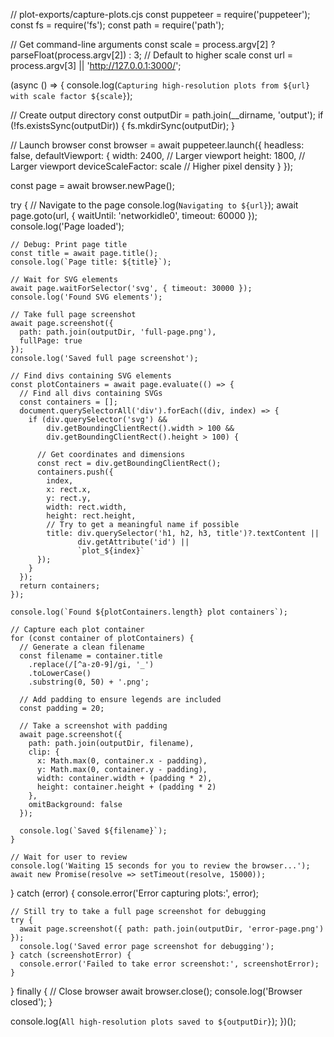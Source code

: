 // plot-exports/capture-plots.cjs
const puppeteer = require('puppeteer');
const fs = require('fs');
const path = require('path');

// Get command-line arguments
const scale = process.argv[2] ? parseFloat(process.argv[2]) : 3; // Default to higher scale
const url = process.argv[3] || 'http://127.0.0.1:3000/';

(async () => {
  console.log(`Capturing high-resolution plots from ${url} with scale factor ${scale}`);
  
  // Create output directory
  const outputDir = path.join(__dirname, 'output');
  if (!fs.existsSync(outputDir)) {
    fs.mkdirSync(outputDir);
  }
  
  // Launch browser
  const browser = await puppeteer.launch({
    headless: false,
    defaultViewport: {
      width: 2400,  // Larger viewport
      height: 1800, // Larger viewport
      deviceScaleFactor: scale // Higher pixel density
    }
  });
  
  const page = await browser.newPage();
  
  try {
    // Navigate to the page
    console.log(`Navigating to ${url}`);
    await page.goto(url, { waitUntil: 'networkidle0', timeout: 60000 });
    console.log('Page loaded');
    
    // Debug: Print page title
    const title = await page.title();
    console.log(`Page title: ${title}`);
    
    // Wait for SVG elements
    await page.waitForSelector('svg', { timeout: 30000 });
    console.log('Found SVG elements');
    
    // Take full page screenshot
    await page.screenshot({ 
      path: path.join(outputDir, 'full-page.png'),
      fullPage: true
    });
    console.log('Saved full page screenshot');
    
    // Find divs containing SVG elements
    const plotContainers = await page.evaluate(() => {
      // Find all divs containing SVGs
      const containers = [];
      document.querySelectorAll('div').forEach((div, index) => {
        if (div.querySelector('svg') && 
            div.getBoundingClientRect().width > 100 && 
            div.getBoundingClientRect().height > 100) {
          
          // Get coordinates and dimensions
          const rect = div.getBoundingClientRect();
          containers.push({
            index,
            x: rect.x,
            y: rect.y,
            width: rect.width,
            height: rect.height,
            // Try to get a meaningful name if possible
            title: div.querySelector('h1, h2, h3, title')?.textContent || 
                   div.getAttribute('id') || 
                   `plot_${index}`
          });
        }
      });
      return containers;
    });
    
    console.log(`Found ${plotContainers.length} plot containers`);
    
    // Capture each plot container
    for (const container of plotContainers) {
      // Generate a clean filename
      const filename = container.title
        .replace(/[^a-z0-9]/gi, '_')
        .toLowerCase()
        .substring(0, 50) + '.png';
      
      // Add padding to ensure legends are included
      const padding = 20;
      
      // Take a screenshot with padding
      await page.screenshot({
        path: path.join(outputDir, filename),
        clip: {
          x: Math.max(0, container.x - padding),
          y: Math.max(0, container.y - padding),
          width: container.width + (padding * 2),
          height: container.height + (padding * 2)
        },
        omitBackground: false
      });
      
      console.log(`Saved ${filename}`);
    }
    
    // Wait for user to review
    console.log('Waiting 15 seconds for you to review the browser...');
    await new Promise(resolve => setTimeout(resolve, 15000));
    
  } catch (error) {
    console.error('Error capturing plots:', error);
    
    // Still try to take a full page screenshot for debugging
    try {
      await page.screenshot({ path: path.join(outputDir, 'error-page.png') });
      console.log('Saved error page screenshot for debugging');
    } catch (screenshotError) {
      console.error('Failed to take error screenshot:', screenshotError);
    }
  } finally {
    // Close browser
    await browser.close();
    console.log('Browser closed');
  }
  
  console.log(`All high-resolution plots saved to ${outputDir}`);
})();